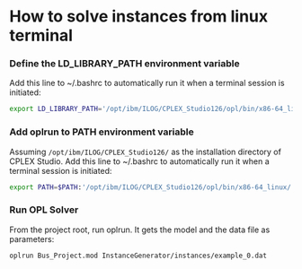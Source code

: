 # How to solve instances from linux terminal

### Define the LD_LIBRARY_PATH environment variable

Add this line to ~/.bashrc to automatically run it when a terminal session is initiated:

```bash
export LD_LIBRARY_PATH='/opt/ibm/ILOG/CPLEX_Studio126/opl/bin/x86-64_linux'
```

### Add oplrun to PATH environment variable

Assuming `/opt/ibm/ILOG/CPLEX_Studio126/` as the installation directory of CPLEX Studio.
Add this line to ~/.bashrc to automatically run it when a terminal session is initiated:

```bash
export PATH=$PATH:'/opt/ibm/ILOG/CPLEX_Studio126/opl/bin/x86-64_linux/'
```

### Run OPL Solver

From the project root, run oplrun. It gets the model and the data file as parameters:

```bash
oplrun Bus_Project.mod InstanceGenerator/instances/example_0.dat
```

